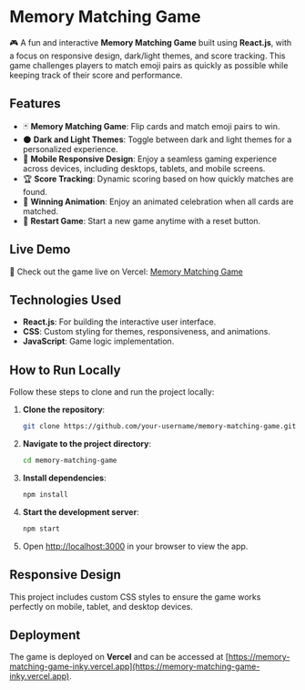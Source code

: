 # Memory Matching Game

🎮 A fun and interactive **Memory Matching Game** built using **React.js**, with a focus on responsive design, dark/light themes, and score tracking. This game challenges players to match emoji pairs as quickly as possible while keeping track of their score and performance.

## Features

- 🃏 **Memory Matching Game**: Flip cards and match emoji pairs to win.
- 🌑 **Dark and Light Themes**: Toggle between dark and light themes for a personalized experience.
- 📱 **Mobile Responsive Design**: Enjoy a seamless gaming experience across devices, including desktops, tablets, and mobile screens.
- 🏆 **Score Tracking**: Dynamic scoring based on how quickly matches are found.
- 🎉 **Winning Animation**: Enjoy an animated celebration when all cards are matched.
- 🔄 **Restart Game**: Start a new game anytime with a reset button.

## Live Demo

🚀 Check out the game live on Vercel: [Memory Matching Game](https://memory-matching-game-inky.vercel.app)

## Technologies Used

- **React.js**: For building the interactive user interface.
- **CSS**: Custom styling for themes, responsiveness, and animations.
- **JavaScript**: Game logic implementation.

## How to Run Locally

Follow these steps to clone and run the project locally:

1. **Clone the repository**:
   ```bash
   git clone https://github.com/your-username/memory-matching-game.git
   ```
2. **Navigate to the project directory**:
   ```bash
   cd memory-matching-game
   ```
3. **Install dependencies**:
   ```bash
   npm install
   ```
4. **Start the development server**:
   ```bash
   npm start
   ```
5. Open [http://localhost:3000](http://localhost:3000) in your browser to view the app.

## Responsive Design

This project includes custom CSS styles to ensure the game works perfectly on mobile, tablet, and desktop devices.

## Deployment

The game is deployed on **Vercel** and can be accessed at [https://memory-matching-game-inky.vercel.app](https://memory-matching-game-inky.vercel.app).
